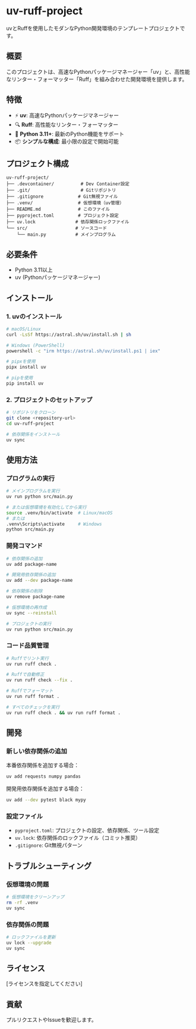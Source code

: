 # uv-ruff-project

uvとRuffを使用したモダンなPython開発環境のテンプレートプロジェクトです。

## 概要

このプロジェクトは、高速なPythonパッケージマネージャー「uv」と、高性能なリンター・フォーマッター「Ruff」を組み合わせた開発環境を提供します。

## 特徴

- ⚡ **uv**: 高速なPythonパッケージマネージャー
- 🔍 **Ruff**: 高性能なリンター・フォーマッター
- 🐍 **Python 3.11+**: 最新のPython機能をサポート
- 📦 **シンプルな構成**: 最小限の設定で開始可能

## プロジェクト構成

```
uv-ruff-project/
├── .devcontainer/          # Dev Container設定
├── .git/                   # Gitリポジトリ
├── .gitignore             # Git無視ファイル
├── .venv/                 # 仮想環境（uv管理）
├── README.md              # このファイル
├── pyproject.toml         # プロジェクト設定
├── uv.lock               # 依存関係ロックファイル
└── src/                  # ソースコード
    └── main.py           # メインプログラム
```

## 必要条件

- Python 3.11以上
- uv (Pythonパッケージマネージャー)

## インストール

### 1. uvのインストール

```bash
# macOS/Linux
curl -LsSf https://astral.sh/uv/install.sh | sh

# Windows (PowerShell)
powershell -c "irm https://astral.sh/uv/install.ps1 | iex"

# pipxを使用
pipx install uv

# pipを使用
pip install uv
```

### 2. プロジェクトのセットアップ

```bash
# リポジトリをクローン
git clone <repository-url>
cd uv-ruff-project

# 依存関係をインストール
uv sync
```

## 使用方法

### プログラムの実行

```bash
# メインプログラムを実行
uv run python src/main.py

# または仮想環境を有効化してから実行
source .venv/bin/activate  # Linux/macOS
# または
.venv\Scripts\activate     # Windows
python src/main.py
```

### 開発コマンド

```bash
# 依存関係の追加
uv add package-name

# 開発用依存関係の追加
uv add --dev package-name

# 依存関係の削除
uv remove package-name

# 仮想環境の再作成
uv sync --reinstall

# プロジェクトの実行
uv run python src/main.py
```

### コード品質管理

```bash
# Ruffでリント実行
uv run ruff check .

# Ruffで自動修正
uv run ruff check --fix .

# Ruffでフォーマット
uv run ruff format .

# すべてのチェックを実行
uv run ruff check . && uv run ruff format .
```

## 開発

### 新しい依存関係の追加

本番依存関係を追加する場合：
```bash
uv add requests numpy pandas
```

開発用依存関係を追加する場合：
```bash
uv add --dev pytest black mypy
```

### 設定ファイル

- `pyproject.toml`: プロジェクトの設定、依存関係、ツール設定
- `uv.lock`: 依存関係のロックファイル（コミット推奨）
- `.gitignore`: Git無視パターン

## トラブルシューティング

### 仮想環境の問題

```bash
# 仮想環境をクリーンアップ
rm -rf .venv
uv sync
```

### 依存関係の問題

```bash
# ロックファイルを更新
uv lock --upgrade
uv sync
```

## ライセンス

[ライセンスを指定してください]

## 貢献

プルリクエストやIssueを歓迎します。
